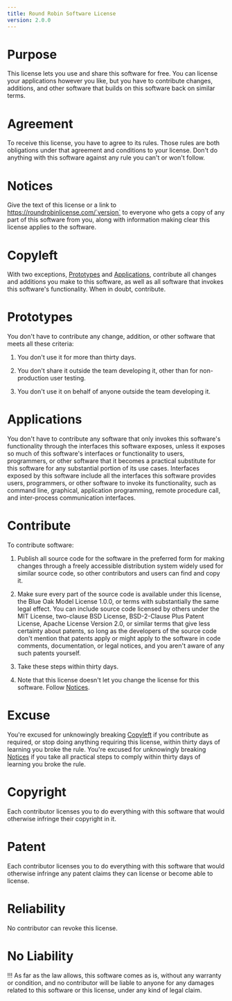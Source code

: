 ```yaml
---
title: Round Robin Software License
version: 2.0.0
---
```


# Purpose

This license lets you use and share this software for free.  You can license your applications however you like, but you have to contribute changes, additions, and other software that builds on this software back on similar terms.

# Agreement

To receive this license, you have to agree to its rules.  Those rules are both obligations under that agreement and conditions to your license.  Don't do anything with this software against any rule you can't or won't follow.

# Notices

Give the text of this license or a link to https://roundrobinlicense.com/`version` to everyone who gets a copy of any part of this software from you, along with information making clear this license applies to the software.

# Copyleft

With two exceptions, [Prototypes](#prototypes) and [Applications](#applications), contribute all changes and additions you make to this software, as well as all software that invokes this software's functionality.  When in doubt, contribute.

# Prototypes

You don't have to contribute any change, addition, or other software that meets all these criteria:

1.  You don't use it for more than thirty days.

2.  You don't share it outside the team developing it, other than for non-production user testing.

3.  You don't use it on behalf of anyone outside the team developing it.

# Applications

You don't have to contribute any software that only invokes this software's functionality through the interfaces this software exposes, unless it exposes so much of this software's interfaces or functionality to users, programmers, or other software that it becomes a practical substitute for this software for any substantial portion of its use cases.  Interfaces exposed by this software include all the interfaces this software provides users, programmers, or other software to invoke its functionality, such as command line, graphical, application programming, remote procedure call, and inter-process communication interfaces.

# Contribute

To contribute software:

1.  Publish all source code for the software in the preferred form for making changes through a freely accessible distribution system widely used for similar source code, so other contributors and users can find and copy it.

2.  Make sure every part of the source code is available under this license, the Blue Oak Model License 1.0.0, or terms with substantially the same legal effect.  You can include source code licensed by others under the MIT License, two-clause BSD License, BSD-2-Clause Plus Patent License, Apache License Version 2.0, or similar terms that give less certainty about patents, so long as the developers of the source code don't mention that patents apply or might apply to the software in code comments, documentation, or legal notices, and you aren't aware of any such patents yourself.

3.  Take these steps within thirty days.

4.  Note that this license doesn't let you change the license for this software.  Follow [Notices](#notices).

# Excuse

You're excused for unknowingly breaking [Copyleft](#copyleft) if you contribute as required, or stop doing anything requiring this license, within thirty days of learning you broke the rule.  You're excused for unknowingly breaking [Notices](#notices) if you take all practical steps to comply within thirty days of learning you broke the rule.

# Copyright

Each contributor licenses you to do everything with this software that would otherwise infringe their copyright in it.

# Patent

Each contributor licenses you to do everything with this software that would otherwise infringe any patent claims they can license or become able to license.

# Reliability

No contributor can revoke this license.

# No Liability

!!! As far as the law allows, this software comes as is, without any warranty or condition, and no contributor will be liable to anyone for any damages related to this software or this license, under any kind of legal claim.
